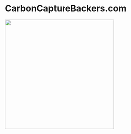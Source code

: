 # CarbonCaptureBackers.com
 <img src="http://carboncapturebackers.com/wp-content/uploads/2021/11/CarbonCaptureBackers-CCB-token.png" width="350" align="center">
